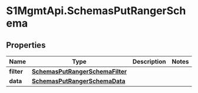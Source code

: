 # S1MgmtApi.SchemasPutRangerSchema

## Properties
Name | Type | Description | Notes
------------ | ------------- | ------------- | -------------
**filter** | [**SchemasPutRangerSchemaFilter**](SchemasPutRangerSchemaFilter.md) |  | 
**data** | [**SchemasPutRangerSchemaData**](SchemasPutRangerSchemaData.md) |  | 


